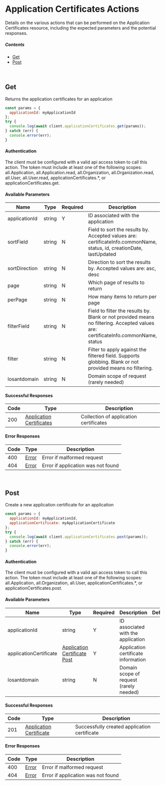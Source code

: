 # Application Certificates Actions

Details on the various actions that can be performed on the
Application Certificates resource, including the expected
parameters and the potential responses.

##### Contents

*   [Get](#get)
*   [Post](#post)

<br/>

## Get

Returns the application certificates for an application

```javascript
const params = {
  applicationId: myApplicationId
};
try {
  console.log(await client.applicationCertificates.get(params));
} catch (err) {
  console.error(err);
}
```

#### Authentication
The client must be configured with a valid api access token to call this
action. The token must include at least one of the following scopes:
all.Application, all.Application.read, all.Organization, all.Organization.read, all.User, all.User.read, applicationCertificates.*, or applicationCertificates.get.

#### Available Parameters

| Name | Type | Required | Description | Default | Example |
| ---- | ---- | -------- | ----------- | ------- | ------- |
| applicationId | string | Y | ID associated with the application |  | 575ec8687ae143cd83dc4a97 |
| sortField | string | N | Field to sort the results by. Accepted values are: certificateInfo.commonName, status, id, creationDate, lastUpdated | certificateInfo.commonName | status |
| sortDirection | string | N | Direction to sort the results by. Accepted values are: asc, desc | asc | asc |
| page | string | N | Which page of results to return | 0 | 0 |
| perPage | string | N | How many items to return per page | 100 | 10 |
| filterField | string | N | Field to filter the results by. Blank or not provided means no filtering. Accepted values are: certificateInfo.commonName, status |  | status |
| filter | string | N | Filter to apply against the filtered field. Supports globbing. Blank or not provided means no filtering. |  | the*status |
| losantdomain | string | N | Domain scope of request (rarely needed) |  | example.com |

#### Successful Responses

| Code | Type | Description |
| ---- | ---- | ----------- |
| 200 | [Application Certificates](../lib/schemas/applicationCertificates.json) | Collection of application certificates |

#### Error Responses

| Code | Type | Description |
| ---- | ---- | ----------- |
| 400 | [Error](../lib/schemas/error.json) | Error if malformed request |
| 404 | [Error](../lib/schemas/error.json) | Error if application was not found |

<br/>

## Post

Create a new application certificate for an application

```javascript
const params = {
  applicationId: myApplicationId,
  applicationCertificate: myApplicationCertificate
};
try {
  console.log(await client.applicationCertificates.post(params));
} catch (err) {
  console.error(err);
}
```

#### Authentication
The client must be configured with a valid api access token to call this
action. The token must include at least one of the following scopes:
all.Application, all.Organization, all.User, applicationCertificates.*, or applicationCertificates.post.

#### Available Parameters

| Name | Type | Required | Description | Default | Example |
| ---- | ---- | -------- | ----------- | ------- | ------- |
| applicationId | string | Y | ID associated with the application |  | 575ec8687ae143cd83dc4a97 |
| applicationCertificate | [Application Certificate Post](../lib/schemas/applicationCertificatePost.json) | Y | Application certificate information |  | [Application Certificate Post Example](_schemas.md#application-certificate-post-example) |
| losantdomain | string | N | Domain scope of request (rarely needed) |  | example.com |

#### Successful Responses

| Code | Type | Description |
| ---- | ---- | ----------- |
| 201 | [Application Certificate](../lib/schemas/applicationCertificate.json) | Successfully created application certificate |

#### Error Responses

| Code | Type | Description |
| ---- | ---- | ----------- |
| 400 | [Error](../lib/schemas/error.json) | Error if malformed request |
| 404 | [Error](../lib/schemas/error.json) | Error if application was not found |
